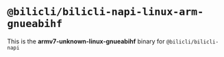# `@bilicli/bilicli-napi-linux-arm-gnueabihf`

This is the **armv7-unknown-linux-gnueabihf** binary for `@bilicli/bilicli-napi`
